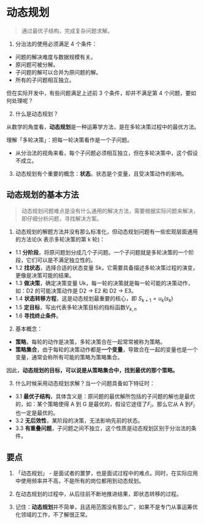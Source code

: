 # 动态规划

> 通过最优子结构，完成复杂问题求解。

1. 分治法的使用必须满足 4 个条件：

- 问题的解决难度与数据规模有关。
- 原问题可被分解。
- 子问题的解可以合并为原问题的解。
- 所有的子问题相互独立。

但在实际开发中，有些问题满足上述前 3 个条件，却并不满足第 4 个问题，要如何处理呢？

2. 什么是动态规划？

从数学的角度看，**动态规划**是一种运筹学方法，是在多轮决策过程中的最优方法。

理解「多轮决策」：把每一轮决策看作是一个子问题。

- 从分治法的视角来看，每个子问题必须相互独立，但在多轮决策中，这个假设不成立。

3. 动态规划有个重要的概念：**状态**。状态是个变量，且受决策动作的影响。

## 动态规划的基本方法

> 动态规划问题难点是没有什么通用的解决方法，需要根据实际问题来解决，即仔细分析问题，寻找解决方案。

1. 动态规划的解题方法并没有那么标准化，但动态规划问题有一些宏观层面通用的方法论(k 表示多轮决策的第 k 轮)：

- 1.1 **分阶段**，将原问题划分成几个子问题。一个子问题就是多轮决策的一个阶段，它们可以是不满足独立性的。
- 1.2 **找状态**，选择合适的状态变量 Sk，它需要具备描述多轮决策过程的演变，更像是决策可能的结果。
- 1.3 **做决策**，确定决策变量 Uk，每一轮的决策就是每一轮可能的决策动作，如：D2 的可能决策动作是 D2 -> E2 和 D2 -> E3。
- 1.4 **状态转移方程**，这是动态规划最重要的核心，即 $S_{k+1}=u_k(s_k)$
- 1.5 **定目标**，写出代表多轮决策目标的指标函数$V_{k,n}$
- 1.6 **寻找终止条件**。

2. 基本概念：

- **策略**，每轮的动作是决策，多轮决策合在一起常常被称为策略。
- **策略集合**，由于每轮的决策动作都是**一个变量**，导致合在一起的变量也是一个变量，通常会称所有可能的策略为策略集合。

因此，**动态规划的目标，可以说是从策略集合中，找到最优的那个策略。**

3. 什么时候采用动态规划求解？当一个问题具备如下特征时：

- 3.1 **最优子结构**，具体含义是：原问题的最优解所包括的子问题的解也是最优的，如：某个策略使得 A 到 G 是最优的，假设它途径了$F_i$，那么它从 A 到$F_i$也一定是最优的。
- 3.2 **无后效性**，某阶段的决策，无法影响先前的状态。
- 3.3 **有重叠问题**，子问题之间不独立，这个性质是动态规划区别于分治法的条件。

## 要点

1. 「动态规划」 - 是面试者的噩梦，也是面试过程中的难点。同时，在实际应用中使用频率并不高，不是所有的岗位都用到动态规划。

2. 在动态规划的过程中，从后往前不断地推进结果，即状态转移的过程。

3. 记住：**动态规划**并不简单，且适用范围没有那么广，如果不是专门从事运筹优化领域的工作，不了解很正常。
